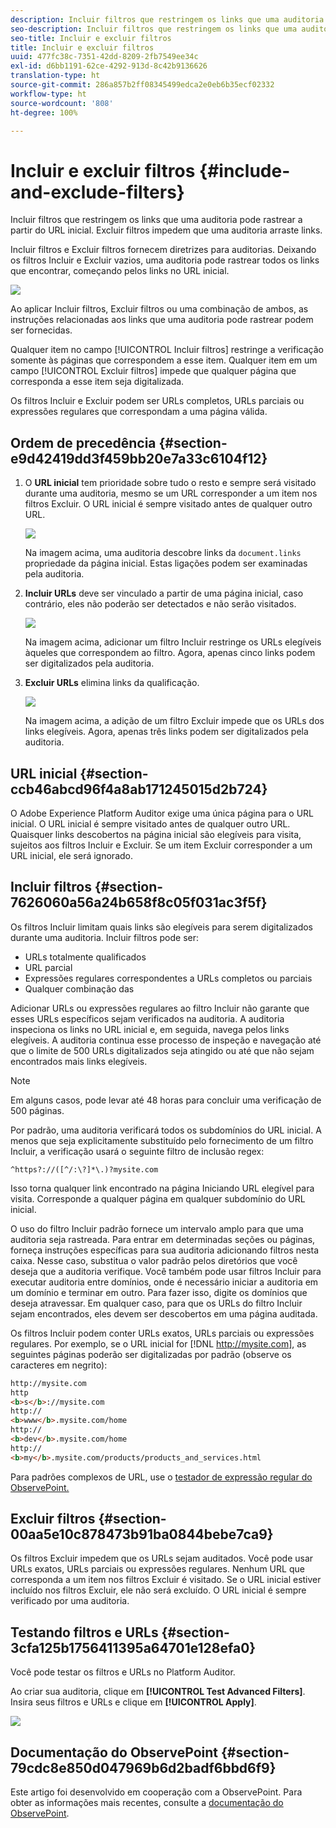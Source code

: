 ```yaml
---
description: Incluir filtros que restringem os links que uma auditoria pode rastrear a partir do URL inicial. Excluir filtros impedem que uma auditoria arraste links.
seo-description: Incluir filtros que restringem os links que uma auditoria pode rastrear a partir do URL inicial. Excluir filtros impedem que uma auditoria arraste links.
seo-title: Incluir e excluir filtros
title: Incluir e excluir filtros
uuid: 477fc38c-7351-42dd-8209-2fb7549ee34c
exl-id: d6bb1191-62ce-4292-913d-8c42b9136626
translation-type: ht
source-git-commit: 286a857b2ff08345499edca2e0eb6b35ecf02332
workflow-type: ht
source-wordcount: '808'
ht-degree: 100%

---
```


# Incluir e excluir filtros {#include-and-exclude-filters}

Incluir filtros que restringem os links que uma auditoria pode rastrear a partir do URL inicial. Excluir filtros impedem que uma auditoria arraste links.

<!--
Content from ObservePoint (https://help.observepoint.com/articles/2872121-include-and-exclude-filters) with their permission. Modified slightly for style and Auditor emphasis.
-->

Incluir filtros e Excluir filtros fornecem diretrizes para auditorias. Deixando os filtros Incluir e Excluir vazios, uma auditoria pode rastrear todos os links que encontrar, começando pelos links no URL inicial.

![](assets/filter.png)

Ao aplicar Incluir filtros, Excluir filtros ou uma combinação de ambos, as instruções relacionadas aos links que uma auditoria pode rastrear podem ser fornecidas.

Qualquer item no campo [!UICONTROL Incluir filtros] restringe a verificação somente às páginas que correspondem a esse item. Qualquer item em um campo [!UICONTROL Excluir filtros] impede que qualquer página que corresponda a esse item seja digitalizada.

Os filtros Incluir e Excluir podem ser URLs completos, URLs parciais ou expressões regulares que correspondam a uma página válida.

## Ordem de precedência {#section-e9d42419dd3f459bb20e7a33c6104f12}

1. O **URL inicial** tem prioridade sobre tudo o resto e sempre será visitado durante uma auditoria, mesmo se um URL corresponder a um item nos filtros Excluir. O URL inicial é sempre visitado antes de qualquer outro URL.

   ![](assets/startingpage.png)

   Na imagem acima, uma auditoria descobre links da `document.links` propriedade da página inicial. Estas ligações podem ser examinadas pela auditoria.

1. **Incluir URLs** deve ser vinculado a partir de uma página inicial, caso contrário, eles não poderão ser detectados e não serão visitados.

   ![](assets/includefilter.png)

   Na imagem acima, adicionar um filtro Incluir restringe os URLs elegíveis àqueles que correspondem ao filtro. Agora, apenas cinco links podem ser digitalizados pela auditoria.

1. **Excluir URLs** elimina links da qualificação.

   ![](assets/excludefilter.png)

   Na imagem acima, a adição de um filtro Excluir impede que os URLs dos links elegíveis. Agora, apenas três links podem ser digitalizados pela auditoria.

## URL inicial {#section-ccb46abcd96f4a8ab171245015d2b724}

O Adobe Experience Platform Auditor exige uma única página para o URL inicial. O URL inicial é sempre visitado antes de qualquer outro URL. Quaisquer links descobertos na página inicial são elegíveis para visita, sujeitos aos filtros Incluir e Excluir. Se um item Excluir corresponder a um URL inicial, ele será ignorado.

## Incluir filtros {#section-7626060a56a24b658f8c05f031ac3f5f}

Os filtros Incluir limitam quais links são elegíveis para serem digitalizados durante uma auditoria. Incluir filtros pode ser:

* URLs totalmente qualificados
* URL parcial
* Expressões regulares correspondentes a URLs completos ou parciais
* Qualquer combinação das

Adicionar URLs ou expressões regulares ao filtro Incluir não garante que esses URLs específicos sejam verificados na auditoria. A auditoria inspeciona os links no URL inicial e, em seguida, navega pelos links elegíveis. A auditoria continua esse processo de inspeção e navegação até que o limite de 500 URLs digitalizados seja atingido ou até que não sejam encontrados mais links elegíveis.

>[!NOTE]
>
>Em alguns casos, pode levar até 48 horas para concluir uma verificação de 500 páginas.

Por padrão, uma auditoria verificará todos os subdomínios do URL inicial. A menos que seja explicitamente substituído pelo fornecimento de um filtro Incluir, a verificação usará o seguinte filtro de inclusão regex:

`^https?://([^/:\?]*\.)?mysite.com`

Isso torna qualquer link encontrado na página Iniciando URL elegível para visita. Corresponde a qualquer página em qualquer subdomínio do URL inicial.

O uso do filtro Incluir padrão fornece um intervalo amplo para que uma auditoria seja rastreada. Para entrar em determinadas seções ou páginas, forneça instruções específicas para sua auditoria adicionando filtros nesta caixa. Nesse caso, substitua o valor padrão pelos diretórios que você deseja que a auditoria verifique. Você também pode usar filtros Incluir para executar auditoria entre domínios, onde é necessário iniciar a auditoria em um domínio e terminar em outro. Para fazer isso, digite os domínios que deseja atravessar. Em qualquer caso, para que os URLs do filtro Incluir sejam encontrados, eles devem ser descobertos em uma página auditada.

Os filtros Incluir podem conter URLs exatos, URLs parciais ou expressões regulares. Por exemplo, se o URL inicial for [!DNL http://mysite.com], as seguintes páginas poderão ser digitalizadas por padrão (observe os caracteres em negrito):

```html
http://mysite.com
http
<b>s</b>://mysite.com
http://
<b>www</b>.mysite.com/home
http://
<b>dev</b>.mysite.com/home
http://
<b>my</b>.mysite.com/products/products_and_services.html
```

Para padrões complexos de URL, use o [testador de expressão regular do ObservePoint.](https://regex.observepoint.com/)

## Excluir filtros {#section-00aa5e10c878473b91ba0844bebe7ca9}

Os filtros Excluir impedem que os URLs sejam auditados. Você pode usar URLs exatos, URLs parciais ou expressões regulares. Nenhum URL que corresponda a um item nos filtros Excluir é visitado. Se o URL inicial estiver incluído nos filtros Excluir, ele não será excluído. O URL inicial é sempre verificado por uma auditoria.

## Testando filtros e URLs {#section-3cfa125b1756411395a64701e128efa0}

Você pode testar os filtros e URLs no Platform Auditor.

Ao criar sua auditoria, clique em **[!UICONTROL Test Advanced Filters]**. Insira seus filtros e URLs e clique em **[!UICONTROL Apply]**.

![](assets/test-advanced-filters.png)

## Documentação do ObservePoint {#section-79cdc8e850d047969b6d2badf6bbd6f9}

Este artigo foi desenvolvido em cooperação com a ObservePoint. Para obter as informações mais recentes, consulte a [documentação do ObservePoint](https://help.observepoint.com/).
